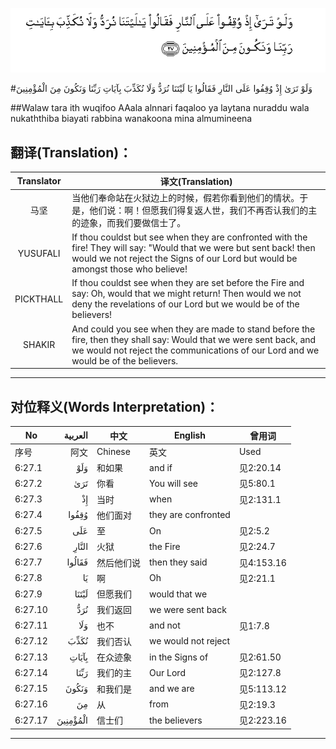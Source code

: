 ![006:027](images/006_027.gif)

#وَلَوْ تَرَىٰ إِذْ وُقِفُوا عَلَى النَّارِ فَقَالُوا يَا لَيْتَنَا نُرَدُّ وَلَا نُكَذِّبَ بِآيَاتِ رَبِّنَا وَنَكُونَ مِنَ الْمُؤْمِنِينَ 

##Walaw tara ith wuqifoo AAala alnnari faqaloo ya laytana nuraddu wala nukaththiba biayati rabbina wanakoona mina almumineena 

## 翻译(Translation)：

| Translator | 译文(Translation)                                            |
| :--------: | ------------------------------------------------------------ |
|    马坚    | 当他们奉命站在火狱边上的时候，假若你看到他们的情状。于是，他们说：啊！但愿我们得复返人世，我们不再否认我们的主的迹象，而我们要做信士了。 |
|  YUSUFALI  | If thou couldst but see when they are confronted with the fire! They will say: "Would that we were but sent back! then would we not reject the Signs of our Lord but would be amongst those who believe! |
| PICKTHALL  | If thou couldst see when they are set before the Fire and say: Oh, would that we might return! Then would we not deny the revelations of our Lord but we would be of the believers! |
|   SHAKIR   | And could you see when they are made to stand before the fire, then they shall say: Would that we were sent back, and we would not reject the communications of our Lord and we would be of the believers. |

---

## 对位释义(Words Interpretation)：

| No   | العربية | 中文    | English | 曾用词 |
| ---- | ------: | ------- | ------- | ------ |
| 序号 |    阿文 | Chinese | 英文    | Used   |
| 6:27.1  | وَلَوْ      | 和如果     | and if              | 见2:20.14  |
| 6:27.2  | تَرَىٰ      | 你看       | You will see        | 见5:80.1   |
| 6:27.3  | إِذْ       | 当时       | when                | 见2:131.1  |
| 6:27.4  | وُقِفُوا    | 他们面对   | they are confronted |            |
| 6:27.5  | عَلَى      | 至         | On                  | 见2:5.2    |
| 6:27.6  | النَّارِ    | 火狱       | the Fire            | 见2:24.7   |
| 6:27.7  | فَقَالُوا   | 然后他们说 | then they said      | 见4:153.16 |
| 6:27.8  | يَا       | 啊         | Oh                  | 见2:21.1   |
| 6:27.9  | لَيْتَنَا    | 但愿我们   | would that we       |            |
| 6:27.10 | نُرَدُّ      | 我们返回   | we were sent back   |            |
| 6:27.11 | وَلَا      | 也不       | and not             | 见1:7.8    |
| 6:27.12 | نُكَذِّبَ     | 我们否认   | we would not reject |            |
| 6:27.13 | بِآيَاتِ    | 在众迹象   | in the Signs of     | 见2:61.50  |
| 6:27.14 | رَبِّنَا     | 我们的主   | Our Lord            | 见2:127.8  |
| 6:27.15 | وَنَكُونَ    | 和我们是   | and we are          | 见5:113.12 |
| 6:27.16 | مِنَ       | 从         | from                | 见2:19.3 |
| 6:27.17 | الْمُؤْمِنِينَ | 信士们     | the believers       | 见2:223.16 |

---
